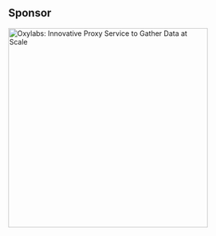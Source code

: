 ## Sponsor

<a href="https://oxylabs.io?utm_source=egoist&utm_medium=cpc&utm_campaign=egoist_github_sponsor&adgroupid=20220222">
<img width="400" alt="Oxylabs: Innovative Proxy Service to Gather Data at Scale" src="https://user-images.githubusercontent.com/8784712/155142247-17264699-1bc8-4b52-8236-8b9ef7b365e2.png" />
</a>
